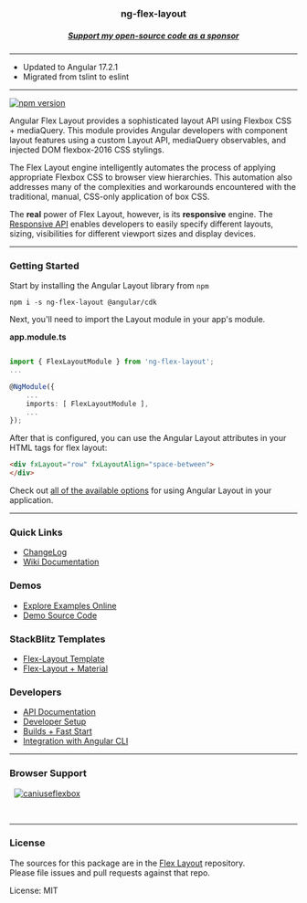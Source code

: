 <h3 align="center">
ng-flex-layout
</h3>
<h5 align="center">
 <a href="https://github.com/sponsors/alessiobianchini" target="_blank">
  Support my open-source code as a sponsor
 </a>
</h5>

*** 

  - Updated to Angular 17.2.1
  - Migrated from tslint to eslint
***


[![npm version](https://d25lcipzij17d.cloudfront.net/badge.svg?id=js&r=r&ts=1683906897&type=6e&v=17.2.1-beta.1&x2=0)](https://www.npmjs.com/package/ng-flex-layout)

Angular Flex Layout provides a sophisticated layout API using Flexbox CSS + mediaQuery.
This module provides Angular developers with component layout features using a
custom Layout API, mediaQuery observables, and injected DOM flexbox-2016 CSS stylings.

The Flex Layout engine intelligently automates the process of applying appropriate
Flexbox CSS to browser view hierarchies. This automation also addresses many of the
complexities and workarounds encountered with the traditional, manual, CSS-only application of box CSS.

The **real** power of Flex Layout, however, is its **responsive** engine. The
[Responsive API](https://github.com/alessiobianchini/flex-layout/wiki/Responsive-API) enables developers to easily specify
different layouts, sizing, visibilities for different viewport sizes and display devices.

---
### Getting Started

Start by installing the Angular Layout library from `npm`

`npm i -s ng-flex-layout @angular/cdk`

Next, you'll need to import the Layout module in your app's module.

**app.module.ts**

```ts

import { FlexLayoutModule } from 'ng-flex-layout';
...

@NgModule({
    ...
    imports: [ FlexLayoutModule ],
    ...
});
```

After that is configured, you can use the Angular Layout attributes in your HTML tags for flex layout:
```html
<div fxLayout="row" fxLayoutAlign="space-between">
</div>
```

Check out [all of the available options](https://github.com/alessiobianchini/flex-layout/wiki/Declarative-API-Overview) for using Angular Layout in your application.

---

### Quick Links

*  [ChangeLog](https://github.com/alessiobianchini/flex-layout/blob/master/CHANGELOG.md)
*  [Wiki Documentation](https://github.com/alessiobianchini/flex-layout/wiki)

### Demos

*  [Explore Examples Online](https://tburleson-layouts-demos.firebaseapp.com/)
*  [Demo Source Code](https://github.com/alessiobianchini/flex-layout/blob/master/src/apps/demo-app/src/app/app.module.ts)

### StackBlitz Templates

  *  [Flex-Layout Template](https://stackblitz.com/edit/flex-layout-seed)
  *  [Flex-Layout + Material](https://stackblitz.com/edit/flex-layout-material-seed)

### Developers

*  [API Documentation](https://github.com/alessiobianchini/flex-layout/wiki/API-Documentation)
*  [Developer Setup](https://github.com/alessiobianchini/flex-layout/wiki/Developer-Setup)
*  [Builds + Fast Start](https://github.com/alessiobianchini/flex-layout/wiki/Fast-Starts)
*  [Integration with Angular CLI](https://github.com/alessiobianchini/flex-layout/wiki/Using-Angular-CLI)


----

### Browser Support
&nbsp;
<a href="https://caniuse.com/?search=ng-flex-layout" target="_blank">
![caniuseflexbox](https://github.com/alessiobianchini/ng-flex-layout/assets/33493281/a699c7a9-cf8f-4bb0-967e-ef2b65a64d9f.png)
</a>

<br/>

---

### License

The sources for this package are in the [Flex Layout](https://github.com/alessiobianchini/flex-layout) repository. <br/>
Please file issues and pull requests against that repo.

License: MIT
